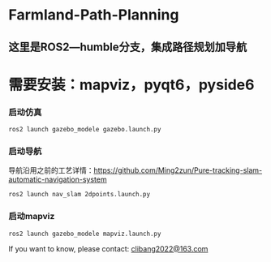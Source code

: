 # Farmland-Path-Planning
## 这里是ROS2—humble分支，集成路径规划加导航
# 需要安装：mapviz，pyqt6，pyside6

###  启动仿真
```
ros2 launch gazebo_modele gazebo.launch.py
```
###  启动导航
导航沿用之前的工艺详情：https://github.com/Ming2zun/Pure-tracking-slam-automatic-navigation-system
```
ros2 launch nav_slam 2dpoints.launch.py
```
###  启动mapviz
```
ros2 launch gazebo_modele mapviz.launch.py
```

If you want to know, please contact: clibang2022@163.com
